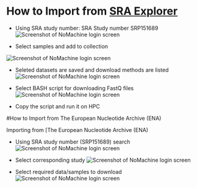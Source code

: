 # How to Import from [SRA Explorer](https://sra-explorer.info/)

* Using SRA study number: SRA Study number SRP151689
![Screenshot of NoMachine login screen](/assets/SRA_explorer_01.jpg)

* Select samples and add to collection

![Screenshot of NoMachine login screen](/assets/SRA_explorer_02.jpg)
*  Seleted datasets are saved and download methods are listed
![Screenshot of NoMachine login screen](/assets/SRA_explorer_03.jpg)
* Select BASH script for downloading FastQ files
![Screenshot of NoMachine login screen](/assets/SRA_explorer_04.jpg)

* Copy the script and run it on HPC

#How to Import from The European Nucleotide Archive (ENA)


Importing from [The European Nucleotide Archive (ENA)

* Using SRA study number (SRP151689) search
![Screenshot of NoMachine login screen](/assets/SRA_explorer_01.jpg)

* Select corresponding study
![Screenshot of NoMachine login screen](/assets/SRA_explorer_01.jpg)

* Select required data/samples to download
![Screenshot of NoMachine login screen](/assets/SRA_explorer_01.jpg)
